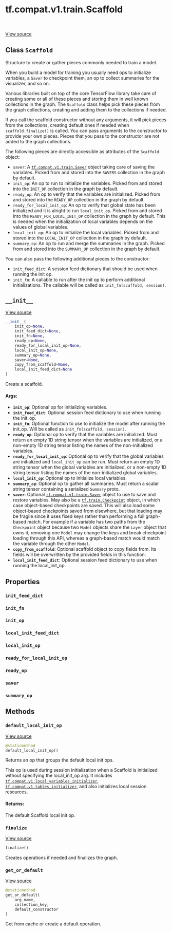 <div itemscope itemtype="http://developers.google.com/ReferenceObject">
<meta itemprop="name" content="tf.compat.v1.train.Scaffold" />
<meta itemprop="path" content="Stable" />
<meta itemprop="property" content="init_feed_dict"/>
<meta itemprop="property" content="init_fn"/>
<meta itemprop="property" content="init_op"/>
<meta itemprop="property" content="local_init_feed_dict"/>
<meta itemprop="property" content="local_init_op"/>
<meta itemprop="property" content="ready_for_local_init_op"/>
<meta itemprop="property" content="ready_op"/>
<meta itemprop="property" content="saver"/>
<meta itemprop="property" content="summary_op"/>
<meta itemprop="property" content="__init__"/>
<meta itemprop="property" content="default_local_init_op"/>
<meta itemprop="property" content="finalize"/>
<meta itemprop="property" content="get_or_default"/>
</div>

# tf.compat.v1.train.Scaffold

<!-- Insert buttons and diff -->

<table class="tfo-notebook-buttons tfo-api" align="left">
</table>

<a target="_blank" href="/code/stable/tensorflow/python/training/monitored_session.py">View source</a>



## Class `Scaffold`

Structure to create or gather pieces commonly needed to train a model.



<!-- Placeholder for "Used in" -->

When you build a model for training you usually need ops to initialize
variables, a `Saver` to checkpoint them, an op to collect summaries for
the visualizer, and so on.

Various libraries built on top of the core TensorFlow library take care of
creating some or all of these pieces and storing them in well known
collections in the graph.  The `Scaffold` class helps pick these pieces from
the graph collections, creating and adding them to the collections if needed.

If you call the scaffold constructor without any arguments, it will pick
pieces from the collections, creating default ones if needed when
`scaffold.finalize()` is called.  You can pass arguments to the constructor to
provide your own pieces.  Pieces that you pass to the constructor are not
added to the graph collections.

The following pieces are directly accessible as attributes of the `Scaffold`
object:

* `saver`: A <a href="../../../../tf/compat/v1/train/Saver.md"><code>tf.compat.v1.train.Saver</code></a> object taking care of saving the
variables.
  Picked from and stored into the `SAVERS` collection in the graph by default.
* `init_op`: An op to run to initialize the variables.  Picked from and
  stored into the `INIT_OP` collection in the graph by default.
* `ready_op`: An op to verify that the variables are initialized.  Picked
  from and stored into the `READY_OP` collection in the graph by default.
* `ready_for_local_init_op`: An op to verify that global state has been
  initialized and it is alright to run `local_init_op`.  Picked from and
  stored into the `READY_FOR_LOCAL_INIT_OP` collection in the graph by
  default. This is needed when the initialization of local variables depends
  on the values of global variables.
* `local_init_op`: An op to initialize the local variables.  Picked
  from and stored into the `LOCAL_INIT_OP` collection in the graph by default.
* `summary_op`: An op to run and merge the summaries in the graph.  Picked
  from and stored into the `SUMMARY_OP` collection in the graph by default.

You can also pass the following additional pieces to the constructor:

* `init_feed_dict`: A session feed dictionary that should be used when
   running the init op.
* `init_fn`: A callable to run after the init op to perform additional
  initializations.  The callable will be called as
  `init_fn(scaffold, session)`.

<h2 id="__init__"><code>__init__</code></h2>

<a target="_blank" href="/code/stable/tensorflow/python/training/monitored_session.py">View source</a>

``` python
__init__(
    init_op=None,
    init_feed_dict=None,
    init_fn=None,
    ready_op=None,
    ready_for_local_init_op=None,
    local_init_op=None,
    summary_op=None,
    saver=None,
    copy_from_scaffold=None,
    local_init_feed_dict=None
)
```

Create a scaffold.


#### Args:


* <b>`init_op`</b>: Optional op for initializing variables.
* <b>`init_feed_dict`</b>: Optional session feed dictionary to use when running the
  init_op.
* <b>`init_fn`</b>: Optional function to use to initialize the model after running
  the init_op.  Will be called as `init_fn(scaffold, session)`.
* <b>`ready_op`</b>: Optional op to verify that the variables are initialized.  Must
  return an empty 1D string tensor when the variables are initialized, or
  a non-empty 1D string tensor listing the names of the non-initialized
  variables.
* <b>`ready_for_local_init_op`</b>: Optional op to verify that the global variables
  are initialized and `local_init_op` can be run. Must return an empty 1D
  string tensor when the global variables are initialized, or a non-empty
  1D string tensor listing the names of the non-initialized global
  variables.
* <b>`local_init_op`</b>: Optional op to initialize local variables.
* <b>`summary_op`</b>: Optional op to gather all summaries.  Must return a scalar
  string tensor containing a serialized `Summary` proto.
* <b>`saver`</b>: Optional <a href="../../../../tf/compat/v1/train/Saver.md"><code>tf.compat.v1.train.Saver</code></a> object to use to save and
  restore variables.  May also be a <a href="../../../../tf/train/Checkpoint.md"><code>tf.train.Checkpoint</code></a> object, in which
  case object-based checkpoints are saved. This will also load some
  object-based checkpoints saved from elsewhere, but that loading may be
  fragile since it uses fixed keys rather than performing a full
  graph-based match. For example if a variable has two paths from the
  `Checkpoint` object because two `Model` objects share the `Layer` object
  that owns it, removing one `Model` may change the keys and break
  checkpoint loading through this API, whereas a graph-based match would
  match the variable through the other `Model`.
* <b>`copy_from_scaffold`</b>: Optional scaffold object to copy fields from. Its
  fields will be overwritten by the provided fields in this function.
* <b>`local_init_feed_dict`</b>: Optional session feed dictionary to use when running
  the local_init_op.



## Properties

<h3 id="init_feed_dict"><code>init_feed_dict</code></h3>




<h3 id="init_fn"><code>init_fn</code></h3>




<h3 id="init_op"><code>init_op</code></h3>




<h3 id="local_init_feed_dict"><code>local_init_feed_dict</code></h3>




<h3 id="local_init_op"><code>local_init_op</code></h3>




<h3 id="ready_for_local_init_op"><code>ready_for_local_init_op</code></h3>




<h3 id="ready_op"><code>ready_op</code></h3>




<h3 id="saver"><code>saver</code></h3>




<h3 id="summary_op"><code>summary_op</code></h3>






## Methods

<h3 id="default_local_init_op"><code>default_local_init_op</code></h3>

<a target="_blank" href="/code/stable/tensorflow/python/training/monitored_session.py">View source</a>

``` python
@staticmethod
default_local_init_op()
```

Returns an op that groups the default local init ops.

This op is used during session initialization when a Scaffold is
initialized without specifying the local_init_op arg. It includes
<a href="../../../../tf/compat/v1/local_variables_initializer.md"><code>tf.compat.v1.local_variables_initializer</code></a>,
<a href="../../../../tf/compat/v1/tables_initializer.md"><code>tf.compat.v1.tables_initializer</code></a>, and also
initializes local session resources.

#### Returns:

The default Scaffold local init op.


<h3 id="finalize"><code>finalize</code></h3>

<a target="_blank" href="/code/stable/tensorflow/python/training/monitored_session.py">View source</a>

``` python
finalize()
```

Creates operations if needed and finalizes the graph.


<h3 id="get_or_default"><code>get_or_default</code></h3>

<a target="_blank" href="/code/stable/tensorflow/python/training/monitored_session.py">View source</a>

``` python
@staticmethod
get_or_default(
    arg_name,
    collection_key,
    default_constructor
)
```

Get from cache or create a default operation.






